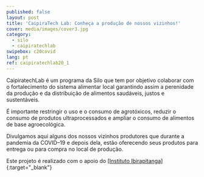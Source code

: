 ```yaml
---
published: false
layout: post
title: 'CaipiraTech Lab: Conheça a produção de nossos vizinhos!'
cover: media/images/cover3.jpg
category:
  - silo
  - caipiratechlab
swipebox: c20covid
lang: pt
ref: caipiratechlab20_1
---
```


CaipiratechLab é um programa da Silo que tem por objetivo colaborar com o fortalecimento do sistema alimentar local garantindo assim a perenidade da produção e da distribuição de alimentos saudáveis, justos e sustentáveis.

É importante restringir o uso e o consumo de agrotóxicos, reduzir o consumo de produtos ultraprocessados e ampliar o consumo de alimentos de base agroecológica. 

Divulgamos aqui alguns dos nossos vizinhos produtores que durante a pandemia da COVID–19 e depois dela, estão oferecendo seus produtos para entrega ou para compra no local de produção. 

Este projeto é realizado com o apoio do [[Instituto Ibirapitanga]](https://www.ibirapitanga.org.br/){:target="_blank"}
